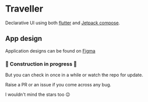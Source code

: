 # Traveller
Declarative UI using both [flutter](https://flutter.dev) and [Jetpack compose](https://developer.android.com/jetpack/compose).

## App design
Application designs can be found on [Figma](https://www.figma.com/file/5l2Y2AbOZrSnwRoTUqLnQd/TravelApp?node-id=0%3A1)

### 🚧 Construction in progress 🚧
But you can check in once in a while or watch the repo for update.

Raise a PR or an issue if you come across any bug. 

I wouldn't mind the stars too 😉
